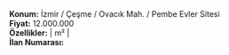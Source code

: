 ## 

**Konum:** İzmir / Çeşme / Ovacık Mah. / Pembe Evler Sitesi  
**Fiyat:** 12.000.000  
**Özellikler:**  |  m² |   
**İlan Numarası:** 

